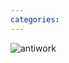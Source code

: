 ```yaml
---
categories: 
---
```


![antiwork](https://raw.githubusercontent.com/muneer78/muneer78.github.io/master/images/antiwork.jpeg)



